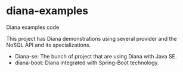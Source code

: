 # diana-examples
Diana examples code


This project has Diana demonstrations using several provider and the NoSQL API and its specializations.

* Diana-se: The bunch of project that are using Diana with Java SE.
* diana-boot: Diana integrated with Spring-Boot technology.